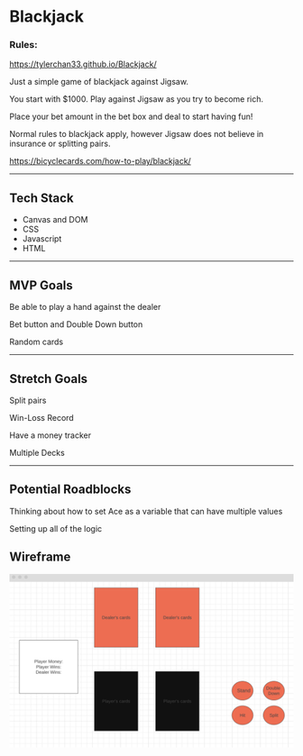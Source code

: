 # Blackjack

### Rules:

https://tylerchan33.github.io/Blackjack/

Just a simple game of blackjack against Jigsaw.

You start with $1000.  Play against Jigsaw as you try to become rich.  

Place your bet amount in the bet box and deal to start having fun!

Normal rules to blackjack apply, however Jigsaw does not believe in insurance or splitting pairs.  

https://bicyclecards.com/how-to-play/blackjack/

---

## Tech Stack

- Canvas and DOM
- CSS
- Javascript
- HTML

---

## MVP Goals

Be able to play a hand against the dealer

Bet button and Double Down button

Random cards




---
## Stretch Goals

Split pairs

Win-Loss Record

Have a money tracker 

Multiple Decks


---
## Potential Roadblocks


Thinking about how to set Ace as a variable that can have multiple values

Setting up all of the logic 



## Wireframe
![wireframe](/media/wireframe.png)


